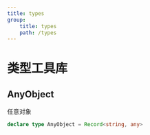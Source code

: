 ```yaml
---
title: types
group:
    title: types
    path: /types
---
```


# 类型工具库

## AnyObject

任意对象

```ts
declare type AnyObject = Record<string, any>
```
